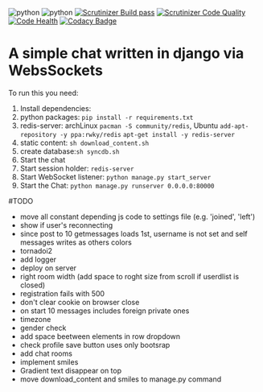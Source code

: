 ![python](https://img.shields.io/badge/python-2.7%2C%203.x-blue.svg) ![python](https://img.shields.io/badge/django-1.7-blue.svg) [![Scrutinizer Build pass](https://scrutinizer-ci.com/g/Deathangel908/djangochat/badges/build.png)](https://scrutinizer-ci.com/g/Deathangel908/djangochat) [![Scrutinizer Code Quality](https://scrutinizer-ci.com/g/Deathangel908/djangochat/badges/quality-score.png?b=master)](https://scrutinizer-ci.com/g/Deathangel908/djangochat/?branch=master) [![Code Health](https://landscape.io/github/Deathangel908/djangochat/master/landscape.svg?style=flat)](https://landscape.io/github/Deathangel908/djangochat/master) [![Codacy Badge](https://www.codacy.com/project/badge/b508fef8efba4a5f8b5e8411c0803af5)](https://www.codacy.com/public/nightmarequake/djangochat)

A simple chat written in django via WebsSockets
==========
To run this you need:

1. Install dependencies:
 1. python packages: `pip install -r requirements.txt`
 2. redis-server: archLinux `pacman -S community/redis`, Ubuntu `add-apt-repository -y ppa:rwky/redis` `apt-get install -y redis-server`
 3. static content: `sh download_content.sh`
 4. create database:`sh syncdb.sh`
2. Start the chat 
 1. Start session holder: `redis-server`
 2. Start WebSocket listener: `python manage.py start_server`
 3. Start the Chat: `python manage.py runserver 0.0.0.0:80000`

#TODO
* move all constant depending js code to settings file (e.g. 'joined', 'left')
* show if user's reconnecting
* since post to 10 getmessages loads 1st, username is not set and self messages writes as others colors
* tornadoi2
* add logger
* deploy on server
* right room width (add space to roght size from scroll if userdlist is closed)
* registration fails with 500
* don't clear cookie on browser close
* on start 10 messages includes foreign private ones 
* timezone
* gender check
* add space beetween elements in row dropdown
* check profile save button uses only bootsrap
* add chat rooms
* implement smiles
* Gradient text disappear on top
* move download_content and smiles to manage.py command
